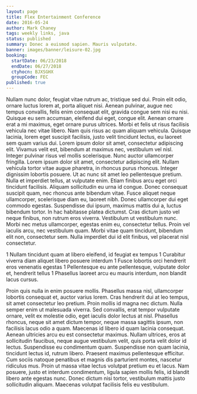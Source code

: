 ```yaml
---
layout: page
title: Flex Entertainment Conference
date: 2016-05-24
author: Mark Chaney
tags: weekly links, java
status: published
summary: Donec a euismod sapien. Mauris vulputate.
banner: images/banner/leisure-02.jpg
booking:
  startDate: 06/23/2018
  endDate: 06/27/2018
  ctyhocn: BJXSGHX
  groupCode: FEC
published: true
---
```

Nullam nunc dolor, feugiat vitae rutrum ac, tristique sed dui. Proin elit odio, ornare luctus lorem at, porta aliquet nisi. Aenean pulvinar, augue nec tempus convallis, felis enim consequat elit, gravida congue sem nisi eu nisi. Quisque eu sem accumsan, eleifend dui eget, congue elit. Aenean ornare erat a mi maximus, eget ornare purus ultrices. Morbi et felis ut risus facilisis vehicula nec vitae libero. Nam quis risus ac quam aliquam vehicula. Quisque lacinia, lorem eget suscipit facilisis, justo velit tincidunt lectus, eu laoreet sem quam varius dui. Lorem ipsum dolor sit amet, consectetur adipiscing elit. Vivamus velit est, bibendum at maximus nec, vestibulum vel nisl. Integer pulvinar risus vel mollis scelerisque. Nunc auctor ullamcorper fringilla. Lorem ipsum dolor sit amet, consectetur adipiscing elit. Nullam vehicula tortor vitae augue pharetra, in rhoncus purus rhoncus.
Integer dignissim lobortis posuere. Ut ac nunc sit amet leo pellentesque pretium. Nulla et imperdiet tellus, at vulputate enim. Etiam finibus arcu eget orci tincidunt facilisis. Aliquam sollicitudin eu urna id congue. Donec consequat suscipit quam, nec rhoncus ante bibendum vitae. Fusce aliquet neque ullamcorper, scelerisque diam eu, laoreet nibh. Donec ullamcorper dui eget commodo egestas. Suspendisse dui ipsum, maximus mattis dui a, luctus bibendum tortor. In hac habitasse platea dictumst. Cras dictum justo vel neque finibus, non rutrum eros viverra. Vestibulum ut vestibulum nunc. Morbi nec metus ullamcorper, egestas enim eu, consectetur tellus. Proin vel iaculis arcu, nec vestibulum quam. Morbi vitae quam tincidunt, bibendum elit non, consectetur sem. Nulla imperdiet dui id elit finibus, vel placerat nisl consectetur.

1 Nullam tincidunt quam at libero eleifend, id feugiat ex tempus
1 Curabitur viverra diam aliquet libero posuere interdum
1 Fusce lobortis orci hendrerit eros venenatis egestas
1 Pellentesque eu ante pellentesque, vulputate dolor et, hendrerit tellus
1 Phasellus laoreet arcu eu mauris interdum, non blandit lacus cursus.

Proin quis nulla in enim posuere mollis. Phasellus massa nisl, ullamcorper lobortis consequat et, auctor varius lorem. Cras hendrerit dui at leo tempus, sit amet consectetur leo pretium. Proin mollis id magna nec dictum. Nulla semper enim ut malesuada viverra. Sed convallis, erat tempor vulputate ornare, velit ex molestie odio, eget iaculis dolor lectus at nisl. Phasellus rhoncus, neque sit amet dictum tempor, neque massa sagittis ipsum, non facilisis lacus odio a quam. Maecenas id libero id quam lacinia consequat. Aenean ultricies arcu eu est consectetur maximus. Nullam ultrices, eros at sollicitudin faucibus, neque augue vestibulum velit, quis porta velit dolor id lectus. Suspendisse eu condimentum quam.
Suspendisse non quam lacinia, tincidunt lectus id, rutrum libero. Praesent maximus pellentesque efficitur. Cum sociis natoque penatibus et magnis dis parturient montes, nascetur ridiculus mus. Proin ut massa vitae lectus volutpat pretium eu et lacus. Nam posuere, justo et interdum condimentum, ligula sapien mollis felis, id blandit libero ante egestas nunc. Donec dictum nisi tortor, vestibulum mattis justo sollicitudin aliquam. Maecenas volutpat facilisis felis eu vestibulum.
